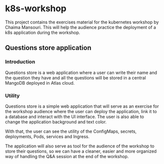 # k8s-workshop
This project contains the exercises material for the kubernetes workshop by Chaima Mansouri. This will help the audience practice the deployment of a k8s application during the workshop. 

## Questions store application 

### Introduction
Questions store is a web application where a user can write their name and the question they have and all the questions will be stored in a central MangoDB deployed in Atlas cloud. 


### Utility 

Questions store is a simple web application that will serve as an exercise for the workshop audience where the user can deploy the application, link it to a database and interact with the 
UI interface. The user is also able to change the application background and text color. 

With that, the user can see the utility of the ConfigMaps, secrets, deployments, Pods, services and Ingress. 

The application will also serve as tool for the audience of the workshop to store their questions, so we can have a cleaner, easier and more organized way of handling the Q&A session at the end of the workshop.

